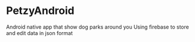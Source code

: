 # PetzyAndroid

Android native app that show dog parks around you 
Using firebase to store and edit data in json format
